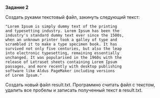 **Задание 2**

Создать руками текстовый файл, закинуть следующий
текст:

    "Lorem Ipsum is simply dummy text of the printing
    and typesetting industry. Lorem Ipsum has been the
    industry's standard dummy text ever since the 1500s,
    when an unknown printer took a galley of type and
    scrambled it to make a type specimen book. It has
    survived not only five centuries, but also the leap
    into electronic typesetting, remaining essentially
    unchanged. It was popularised in the 1960s with the
    release of Letraset sheets containing Lorem Ipsum
    passages, and more recently with desktop publishing
    software like Aldus PageMaker including versions
    of Lorem Ipsum."

Создать новый файл result.txt. Программно считать
файл с текстом, удалить все пробелы и записать
полученный текст в result.txt.